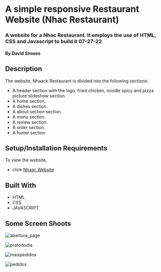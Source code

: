 # A simple responsive Restaurant Website (Nhac Restaurant)

### A website for a Nhac Restaurant. It employs the use of HTML, CSS and Javascript to build it 07-27-22

#### By **David Simoes**

## Description
The website, Nhaack Restaurant is divided into the following sections:

* A header section with the logo, fried chicken, noodle spicy and pizza picture slideshow section.
* A home section.
* A dishes section.
* A about section section.
* A menu section.
* A review section.
* A order section.
* A footer section

## Setup/Installation Requirements

To view the website, 
* click [Nhaac Website](https://davesimoes.github.io/nhaackdavesimoes.github.io//)


## Built With

* HTML
* CSS
* JAVASCRIPT





## Some Screen Shoots

![abertura_page](https://user-images.githubusercontent.com/109705197/182737092-90d988b2-eef1-4914-9410-dc675218e11a.png)

![pratododia](https://user-images.githubusercontent.com/109705197/182737436-3a4fb670-3551-44d9-9096-9b51cf46db3a.jpg)

![maispedidos](https://user-images.githubusercontent.com/109705197/182737353-a5e4e3ea-ee6c-4a4c-8365-0d669fc5fa34.jpg)

![pedidos](https://user-images.githubusercontent.com/109705197/182759482-09c53314-dd36-42b1-bab2-6019c58115fb.jpg)






